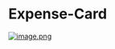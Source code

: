 # Expense-Card
[![image.png](https://i.postimg.cc/2jnsnjMp/image.png)](https://postimg.cc/hhPZBnKM)
